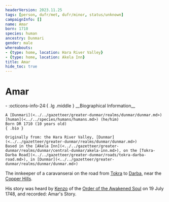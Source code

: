 ```yaml
---
headerVersion: 2023.11.25
tags: [person, dufr/met, dufr/minor, status/unknown]
campaignInfo: []
name: Amar
born: 1710
species: human
ancestry: Dunmari
gender: male
whereabouts:
- {type: home, location: Hara River Valley}
- {type: home, location: Akela Inn}
title: Amar
hide_toc: true
---
```

# Amar
<div class="grid cards ext-narrow-margin ext-one-column" markdown>
- :octicons-info-24:{ .lg .middle } __Biographical Information__

    A [Dunmari](<../../gazetteer/greater-dunmar/realms/dunmar/dunmar.md>) [human](<../../species/humans/humans.md>) (he/him)  
    Born DR 1710 (10 years old)  
    { .bio }

    Originally from: the Hara River Valley, [Dunmar](<../../gazetteer/greater-dunmar/realms/dunmar/dunmar.md>)
    Based in the [Akela Inn](<../../gazetteer/greater-dunmar/realms/dunmar/central-dunmar/akela-inn.md>), on the [Tokra-Darba Road](<../../gazetteer/greater-dunmar/roads/tokra-darba-road.md>), in [Dunmar](<../../gazetteer/greater-dunmar/realms/dunmar/dunmar.md>)
</div>


The innkeeper of a caravanserai on the road from [Tokra](<../../gazetteer/greater-dunmar/realms/dunmar/central-dunmar/tokra/tokra.md>) to [Darba](<../../gazetteer/greater-dunmar/realms/dunmar/coastal-dunmar/darba/darba.md>), near the [Copper Hills](<../../gazetteer/greater-dunmar/darba-highlands/copper-hills.md>). 

His story was heard by [Kenzo](<../pcs/dunmar-fellowship/kenzo.md>) of the [Order of the Awakened Soul](<../../groups/dunmari-mystery-cults/order-of-the-awakened-soul.md>) on 19 July 1748, and recorded: Amar's Story.
